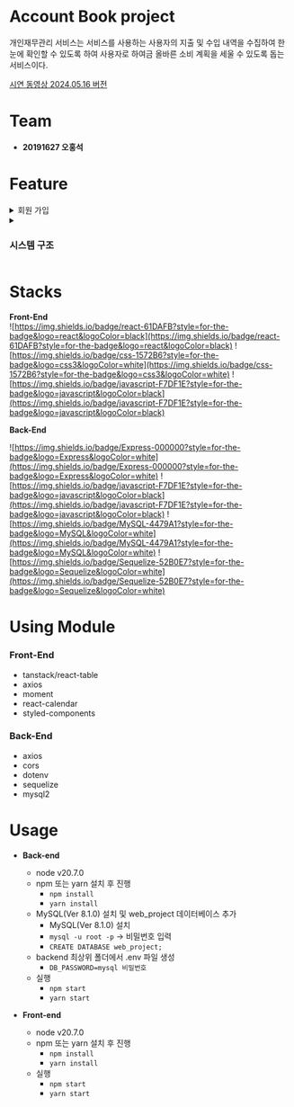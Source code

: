 # Account Book project

개인재무관리 서비스는 서비스를 사용하는 사용자의 지출 및 수입 내역을 수집하여 한 눈에 확인할 수 있도록 하여 사용자로 하여금 올바른 소비 계획을 세울 수 있도록 돕는 서비스이다.

[시연 동영상 2024.05.16 버전](https://youtu.be/rP9JDkVVZMk)

# Team

- **20191627 오홍석**

# Feature

<details>
<summary>회원 가입</summary>

  <details>
  <summary>이메일 중복 방지 및 유효성 검사</summary>

![emailDuplicate](README-STATIC/SignUp/emailDuplicate.png)

  </details>

  <details>
  <summary>비밀번호 유효성 검사</summary>

![emailDuplicate](README-STATIC/SignUp/emailDuplicate.png)

  </details>
- 비밀번호 유효성 검사
- 입력 정보 공란 확인
- 회원가입 완료시 User Account 생성
- 로그인 화면으로 이동

</details>

<details>
<summary>

### 시스템 구조

</summary>

</details>

# Stacks

**Front-End**  
![https://img.shields.io/badge/react-61DAFB?style=for-the-badge&logo=react&logoColor=black](https://img.shields.io/badge/react-61DAFB?style=for-the-badge&logo=react&logoColor=black)
![https://img.shields.io/badge/css-1572B6?style=for-the-badge&logo=css3&logoColor=white](https://img.shields.io/badge/css-1572B6?style=for-the-badge&logo=css3&logoColor=white)
![https://img.shields.io/badge/javascript-F7DF1E?style=for-the-badge&logo=javascript&logoColor=black](https://img.shields.io/badge/javascript-F7DF1E?style=for-the-badge&logo=javascript&logoColor=black)

**Back-End**

![https://img.shields.io/badge/Express-000000?style=for-the-badge&logo=Express&logoColor=white](https://img.shields.io/badge/Express-000000?style=for-the-badge&logo=Express&logoColor=white)
![https://img.shields.io/badge/javascript-F7DF1E?style=for-the-badge&logo=javascript&logoColor=black](https://img.shields.io/badge/javascript-F7DF1E?style=for-the-badge&logo=javascript&logoColor=black)
![https://img.shields.io/badge/MySQL-4479A1?style=for-the-badge&logo=MySQL&logoColor=white](https://img.shields.io/badge/MySQL-4479A1?style=for-the-badge&logo=MySQL&logoColor=white)
![https://img.shields.io/badge/Sequelize-52B0E7?style=for-the-badge&logo=Sequelize&logoColor=white](https://img.shields.io/badge/Sequelize-52B0E7?style=for-the-badge&logo=Sequelize&logoColor=white)

# Using Module

### Front-End

- tanstack/react-table
- axios
- moment
- react-calendar
- styled-components

### Back-End

- axios
- cors
- dotenv
- sequelize
- mysql2

# Usage

- **Back-end**

  - node v20.7.0
  - npm 또는 yarn 설치 후 진행
    - `npm install`
    - `yarn install`
  - MySQL(Ver 8.1.0) 설치 및 web_project 데이터베이스 추가
    - MySQL(Ver 8.1.0) 설치
    - `mysql -u root -p` -> 비밀번호 입력
    - `CREATE DATABASE web_project;`
  - backend 최상위 폴더에서 .env 파일 생성
    - `DB_PASSWORD=mysql 비밀번호`
  - 실행
    - `npm start`
    - `yarn start`

- **Front-end**
  - node v20.7.0
  - npm 또는 yarn 설치 후 진행
    - `npm install`
    - `yarn install`
  - 실행
    - `npm start`
    - `yarn start`
